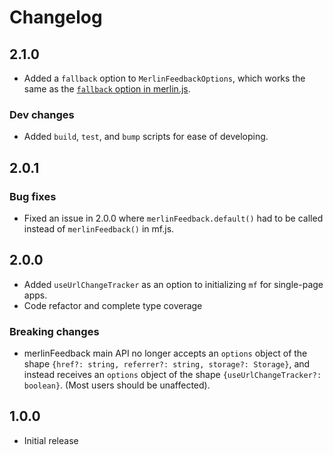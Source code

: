 # Changelog 

## 2.1.0
* Added a `fallback` option to `MerlinFeedbackOptions`, which works the same as the [`fallback` option in merlin.js](https://github.com/blackbirdtech/merlin.js#fallback).

### Dev changes
* Added `build`, `test`, and `bump` scripts for ease of developing.

## 2.0.1

### Bug fixes
* Fixed an issue in 2.0.0 where `merlinFeedback.default()` had to be called instead of `merlinFeedback()` in mf.js.

## 2.0.0
* Added `useUrlChangeTracker` as an option to initializing `mf` for single-page apps.
* Code refactor and complete type coverage

### Breaking changes
* merlinFeedback main API no longer accepts an `options` object of the shape `{href?: string, referrer?: string, storage?: Storage}`, and instead receives an `options` object of the shape `{useUrlChangeTracker?: boolean}`. (Most users should be unaffected).

## 1.0.0
* Initial release